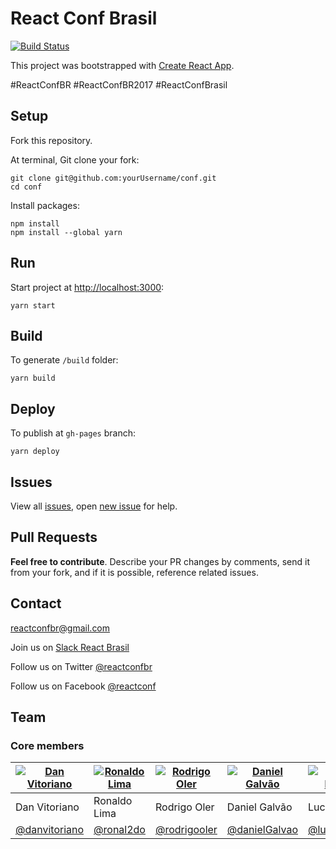 # React Conf Brasil

[![Build Status](https://travis-ci.org/react-brasil/conf.svg?branch=master)](https://travis-ci.org/react-brasil/conf)

This project was bootstrapped with [Create React App](https://github.com/facebookincubator/create-react-app).

#ReactConfBR
#ReactConfBR2017
#ReactConfBrasil

## Setup

Fork this repository.

At terminal, Git clone your fork:

```
git clone git@github.com:yourUsername/conf.git
cd conf
```

Install packages:

```
npm install
npm install --global yarn
```

## Run

Start project at [http://localhost:3000](http://localhost:3000):

```
yarn start
```

## Build

To generate `/build` folder:

```
yarn build
```

## Deploy

To publish at `gh-pages` branch:

```
yarn deploy
```

## Issues

View all [issues](https://github.com/react-brasil/conf/issues), open [new issue](https://github.com/react-brasil/conf/issues/new) for help.

## Pull Requests

**Feel free to contribute**. Describe your PR changes by comments, send it from your fork, and if it is possible, reference related issues.

## Contact

<reactconfbr@gmail.com>

Join us on [Slack React Brasil](http://react-brasil-slack.herokuapp.com/)

Follow us on Twitter [@reactconfbr](http://twitter.com/reactconfbr)

Follow us on Facebook [@reactconf](https://www.facebook.com/reactconf/)

## Team

### Core members

[![Dan Vitoriano](https://avatars1.githubusercontent.com/u/3236750?s=64)](https://github.com/danvitoriano) | [![Ronaldo Lima](https://avatars0.githubusercontent.com/u/4389565?s=64)](https://github.com/ronal2do) | [![Rodrigo Oler](https://avatars1.githubusercontent.com/u/5496931?s=64)](https://github.com/rodrigooler) | [![Daniel Galvão](https://avatars2.githubusercontent.com/u/5161645?s=64)](https://github.com/danielGalvao) | [![Lucas Bento](https://avatars0.githubusercontent.com/u/6207220?s=64)](https://github.com/lucasbento)
|---|---|---|---|---|
| Dan Vitoriano | Ronaldo Lima | Rodrigo Oler | Daniel Galvão | Lucas Bento |
| [@danvitoriano](https://github.com/danvitoriano) | [@ronal2do](https://github.com/ronal2do) | [@rodrigooler](https://github.com/rodrigooler) | [@danielGalvao](https://github.com/danielGalvao) | [@lucasbento](https://github.com/lucasbento) |
